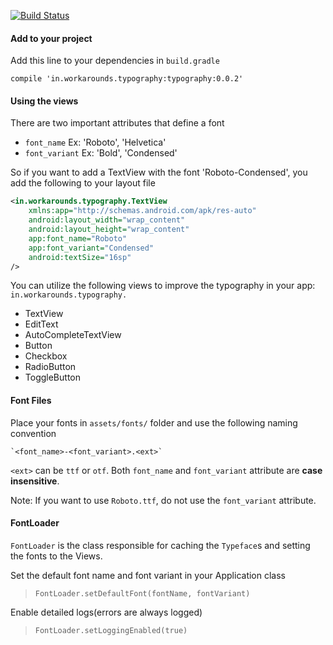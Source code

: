 [![Build Status](https://travis-ci.org/workarounds/typography.svg?branch=master)](https://travis-ci.org/workarounds/typography)

#### Add to your project ####
Add this line to your dependencies in `build.gradle`
```
compile 'in.workarounds.typography:typography:0.0.2'
```

#### Using the views ####
There are two important attributes that define a font
+ `font_name` Ex: 'Roboto', 'Helvetica'
+ `font_variant` Ex: 'Bold', 'Condensed'

So if you want to add a TextView with the font 'Roboto-Condensed', you add the following to your layout file
``` xml
<in.workarounds.typography.TextView
    xmlns:app="http://schemas.android.com/apk/res-auto"
    android:layout_width="wrap_content"
    android:layout_height="wrap_content"
    app:font_name="Roboto"
    app:font_variant="Condensed"
    android:textSize="16sp"
/>
```

You can utilize the following views to improve the typography in your app:
`in.workarounds.typography.`
+ TextView
+ EditText
+ AutoCompleteTextView
+ Button
+ Checkbox
+ RadioButton
+ ToggleButton

#### Font Files ####
Place your fonts in `assets/fonts/` folder and use the following naming convention
```
`<font_name>-<font_variant>.<ext>`
```

`<ext>` can be `ttf` or `otf`. Both `font_name` and `font_variant` attribute are **case insensitive**.

Note: If you want to use `Roboto.ttf`, do not use the `font_variant` attribute.

#### FontLoader ####
`FontLoader` is the class responsible for caching the `Typeface`s and setting the fonts to the Views. 

Set the default font name and font variant in your Application class
> `FontLoader.setDefaultFont(fontName, fontVariant)`

Enable detailed logs(errors are always logged)
> `FontLoader.setLoggingEnabled(true)`
